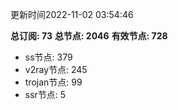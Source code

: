 更新时间2022-11-02 03:54:46

**总订阅: 73**
**总节点: 2046**
**有效节点: 728**
- ss节点: 379
- v2ray节点: 245
- trojan节点: 99
- ssr节点: 5
